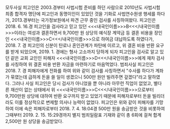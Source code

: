 모두사실
피고인은 2003.경부터 사법시험 준비를 하던 사람으로 2010년도 사법시험 최종 합격자 명단에 피고인과 동명이인이 있었던 것을 기화로 사법연수원생 행세를 하다가, 2013.경부터는 국가정보원에서 파견 근무 중인 검사를 사칭하여왔다.
피고인은 2018. 6. 16.경 피고인을 검사라고 믿고 있던 <<<내국인이름>>>B<<</내국인이름>>>이라는 여성과 결혼하면서 9,700만 원 상당의 예식장 계약금 등 결혼 비용을 장인인 <<<내국인이름>>>C<<</내국인이름>>>으로 하여금 대납하도록 하였다가, 2018. 7. 경 피고인의 신분이 탄로나 혼인관계가 파탄에 이르고, 위 결혼 비용 반환 요구를 받게 되었으며, 2019. 1. 경에는 형사 고소까지 당하게 되자 피고인을 검사로 알고 있던 같은 교회 교인인 피해자 <<<내국인이름>>>D<<</내국인이름>>>에게 재차 검사를 사칭하여 위 결혼 비용 반환 자금을 마련하기로 마음먹었다.
범죄사실
피고인은 2018. 7. 경 피해자에게 전화를 하여 위와 같이 검사를 사칭하면서 "수사를 하다가 계좌가 묶였는데 급하게 돈을 쓸 일이 생겼으니 500만 원만 빌려주면 갚겠다"라고 말하였다.
그러나 사실 피고인은 당시 검사가 아니었을 뿐 아니라 아무런 직업이 없었고, 별다른 재산이 없는 상태에서 위 <<<내국인이름>>>C<<</내국인이름>>>으로부터 9,700만원 상당에 대하여 반환 요구까지 받고 있었기 때문에 피해자로부터 돈을 빌리더라도 이를 정상적으로 변제할 의사나 능력이 없었다.
피고인은 위와 같이 피해자를 기망하여 이에 속은 피해자로부터 2018. 7. 4. 18:04경 500만 원을 송금받은 것을 비롯하여 그때부터 2019. 2. 15. 15:29경까지 별지 범죄일람표 기재와 같이 총 6회에 걸쳐 합계 2,500만 원 상당을 송금받았다.